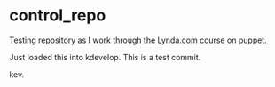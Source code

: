# control_repo

Testing repository as I work through the Lynda.com
course on puppet.

Just loaded this into kdevelop. This is a test commit.

kev.
